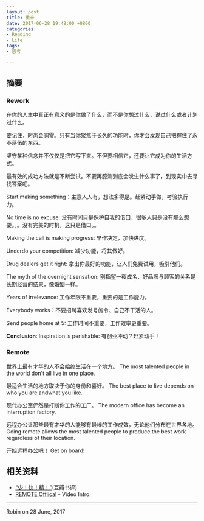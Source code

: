 ```yaml
---
layout: post
title: 重来
date: 2017-06-28 19:48:00 +0800
categories:
- Reading
- Life
tags:
- 思考

---
```



## 摘要

### Rework


在你的人生中真正有意义的是你做了什么，而不是你想过什么、说过什么或者计划过什么。

要记住，时尚会凋零。只有当你聚焦于长久的功能时，你才会发现自己把握住了永不落伍的东西。

坚守某种信念并不仅仅是把它写下来。不但要相信它，还要让它成为你的生活方式。

最有效的成功方法就是不断尝试。不要再臆测到底会发生什么事了，到现实中去寻找答案吧。

Start making something：主意人人有，想法多得是。赶紧动手做，考验执行力。

No time is no excuse: 没有时间只是保护自我的借口，很多人只是没有那么想要。。。没有完美的时机，这只是借口。。

Making the call is making progress: 早作决定，加快进度。

Underdo your competition: 减少功能，将其做好。

Drug dealers get it right: 拿出你最好的功能，让人们免费试用，吸引他们。

The myth of the overnight sensation: 别指望一夜成名，好品牌与顾客的关系是长期经营的结果，像婚姻一样。

Years of irrelevance: 工作年限不重要，重要的是工作能力。

Everybody works：不要招聘喜欢发号施令、自己不干活的人。

Send people home at 5: 工作时间不重要，工作效率更重要。

**Conclusion**: Inspiration is perishable: 有创业冲动？赶紧动手！


### Remote

世界上最有才华的人不会始终生活在一个地方。
The most talented people in the world don't all live in one place.

最适合生活的地方取决于你的身份和喜好。
The best place to live depends on who you are andwhat you like.

现代办公室俨然是打断你工作的工厂。
The modern office has become an interruption factory.

远程办公让那些最有才华的人能够有最棒的工作成效，无论他们分布在世界各地。
Going remote allows the most talented people to produce the best work regardless of their location.

开始远程办公吧！
Get on board!

## 相关资料

- [“少！快！精！”](https://book.douban.com/review/3118105/)(豆瓣书评)
- [REMOTE Offiical](https://37signals.com/remote) - Video Intro.

----

Robin on 28 June, 2017